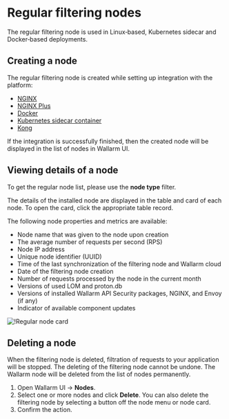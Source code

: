 # Regular filtering nodes

The regular filtering node is used in Linux‑based, Kubernetes sidecar and Docker‑based deployments.

## Creating a node

The regular filtering node is created while setting up integration with the platform:

* [NGINX](../../installation/nginx/dynamic-module.md)
* [NGINX Plus](../..//installation/nginx-plus.md)
* [Docker](../../admin-en/installation-docker-en.md)
* [Kubernetes sidecar container](../../admin-en/installation-guides/kubernetes/wallarm-sidecar-container.md)
* [Kong](../../admin-en/installation-kong-en.md)

If the integration is successfully finished, then the created node will be displayed in the list of nodes in Wallarm UI.

## Viewing details of a node

To get the regular node list, please use the **node type** filter.

The details of the installed node are displayed in the table and card of each node. To open the card, click the appropriate table record.

The following node properties and metrics are available:

* Node name that was given to the node upon creation
* The average number of requests per second (RPS)
* Node IP address
* Unique node identifier (UUID)
* Time of the last synchronization of the filtering node and Wallarm cloud
* Date of the filtering node creation
* Number of requests processed by the node in the current month
* Versions of used LOM and proton.db
* Versions of installed Wallarm API Security packages, NGINX, and Envoy (if any)
* Indicator of available component updates

![!Regular node card](../../images/user-guides/nodes/view-regular-node-comp-vers.png)

## Deleting a node

When the filtering node is deleted, filtration of requests to your application will be stopped. The deleting of the filtering node cannot be undone. The Wallarm node will be deleted from the list of nodes permanently.

1. Open Wallarm UI → **Nodes**.
2. Select one or more nodes and click **Delete**. You can also delete the filtering node by selecting a button off the node menu or node card.
3. Confirm the action.
